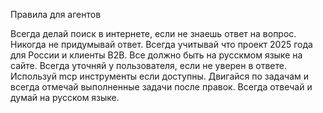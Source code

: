 Правила для агентов

Всегда делай поиск в интернете, если не знаешь ответ на вопрос. Никогда не придумывай ответ.
Всегда учитывай что проект 2025 года для России и клиенты B2B.
Все должно быть на русскмом языке на сайте.
Всегда уточняй у пользователя, если не уверен в ответе.
Используй mcp инструменты если доступны.
Двигайся по задачам и всегда отмечай выполненные задачи после правок. 
Всегда отвечай и думай на русском языке.